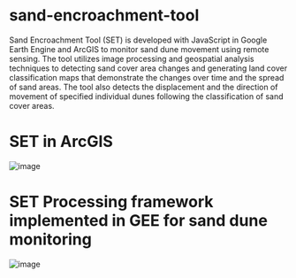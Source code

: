 # sand-encroachment-tool
Sand Encroachment Tool (SET) is developed with JavaScript in Google Earth Engine and ArcGIS to monitor sand dune movement using remote sensing. The tool utilizes image processing and geospatial analysis techniques to detecting sand cover area changes and generating land cover classification maps that demonstrate the changes over time and the spread of sand areas. The tool also detects the displacement and the direction of movement of specified individual dunes following the classification of sand cover areas. 

# SET in ArcGIS

![image](https://github.com/AhmedMAMahmoud/sand-encroachment-tool/assets/104382320/655586eb-2129-4379-9c98-f1e4fde6b6ec)

# SET Processing framework implemented in GEE for sand dune monitoring

![image](https://github.com/AhmedMAMahmoud/sand-encroachment-tool/assets/104382320/3dddd1b4-74ca-4aa8-91d8-8470dc6eafa8)

